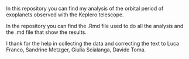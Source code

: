 In this repository you can find my analysis of the orbital period of exoplanets observed with the Keplero telescope.

In the repository you can find the .Rmd file used to do all the analysis and the .md file that show the results.

I thank for the help in collecting the data and correcting the text to Luca Franco, Sandrine Metzger, Giulia Scialanga, Davide Toma.

